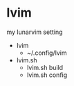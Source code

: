# lvim
my lunarvim setting

- lvim
    + ~/.config/lvim
- lvim.sh
    + lvim.sh build
    + lvim.sh config
